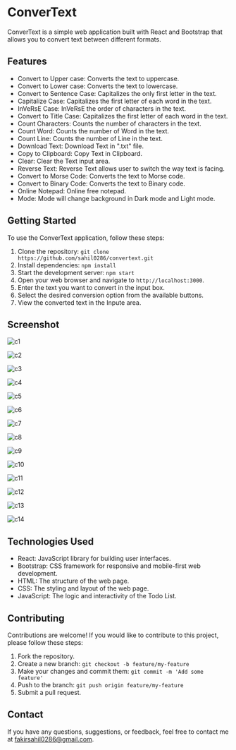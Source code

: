 # ConverText

ConverText is a simple web application built with React and Bootstrap that allows you to convert text between different formats.

## Features

- Convert to Upper case: Converts the text to uppercase.
- Convert to Lower case: Converts the text to lowercase.
- Convert to Sentence Case: Capitalizes the only first letter in the text.
- Capitalize Case: Capitalizes the first letter of each word in the text.
- InVeRsE Case: InVeRsE the order of characters in the text.
- Convert to Title Case: Capitalizes the first letter of each word in the text.
- Count Characters: Counts the number of characters in the text.
- Count Word: Counts the number of Word in the text.
- Count Line: Counts the number of Line in the text.
- Download Text: Download Text in ".txt" file.
- Copy to Clipboard: Copy Text in Clipboard.
- Clear: Clear the Text input area.
- Reverse Text: Reverse Text allows user to switch the way text is facing.
- Convert to Morse Code: Converts the text to Morse code.
- Convert to Binary Code: Converts the text to Binary code.
- Online Notepad: Online free notepad.
- Mode: Mode will change background in Dark mode and Light mode.

## Getting Started

To use the ConverText application, follow these steps:

1. Clone the repository: `git clone https://github.com/sahil0286/convertext.git`
2. Install dependencies: `npm install`
3. Start the development server: `npm start`
4. Open your web browser and navigate to `http://localhost:3000`.
5. Enter the text you want to convert in the input box.
6. Select the desired conversion option from the available buttons.
7. View the converted text in the Inpute area.

## Screenshot

![c1](https://github.com/sahil0286/convertext/assets/119412630/16e49c3d-db5c-43b2-b1d3-f8c0c7ee7857)

![c2](https://github.com/sahil0286/convertext/assets/119412630/140f9a26-a37a-4ea6-8003-9ca725d4dd37)

![c3](https://github.com/sahil0286/convertext/assets/119412630/f4dc440c-b24e-46c7-bb70-39b8ead0f19e)

![c4](https://github.com/sahil0286/convertext/assets/119412630/d14b9a31-c894-469a-91d9-cfac34046789)

![c5](https://github.com/sahil0286/convertext/assets/119412630/1c314812-4c7d-4875-82c2-bb2a0d7b5bbb)

![c6](https://github.com/sahil0286/convertext/assets/119412630/1988a69b-4887-464c-976a-eee56e34f2e5)

![c7](https://github.com/sahil0286/convertext/assets/119412630/9e8b7081-f9b4-41fd-9374-3d1c560da7bc)

![c8](https://github.com/sahil0286/convertext/assets/119412630/b0ef1426-1f84-4ec7-b4ad-9609e0ac24e8)

![c9](https://github.com/sahil0286/convertext/assets/119412630/037cb9af-1655-4856-b699-83154f1e9e36)

![c10](https://github.com/sahil0286/convertext/assets/119412630/b93a4ec6-8b4c-499b-b592-075e831663cf)

![c11](https://github.com/sahil0286/convertext/assets/119412630/dff9ef51-7585-4db6-a9cb-c87a2cc4f929)

![c12](https://github.com/sahil0286/convertext/assets/119412630/b828363d-d9fd-408a-b65d-07fe15b83833)

![c13](https://github.com/sahil0286/convertext/assets/119412630/746cab3d-2f4c-4802-b579-6874472c599c)

![c14](https://github.com/sahil0286/convertext/assets/119412630/d7ea27e6-a1b0-42be-ac94-751fe6ce3202)

## Technologies Used

- React: JavaScript library for building user interfaces.
- Bootstrap: CSS framework for responsive and mobile-first web development.
- HTML: The structure of the web page.
- CSS: The styling and layout of the web page.
- JavaScript: The logic and interactivity of the Todo List.

## Contributing

Contributions are welcome! If you would like to contribute to this project, please follow these steps:

1. Fork the repository.
2. Create a new branch: `git checkout -b feature/my-feature`
3. Make your changes and commit them: `git commit -m 'Add some feature'`
4. Push to the branch: `git push origin feature/my-feature`
5. Submit a pull request.

## Contact

If you have any questions, suggestions, or feedback, feel free to contact me at [fakirsahil0286@gmail.com](mailto:fakirsahil0286@gmail.com).
